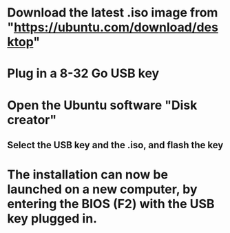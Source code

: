 # Download the latest .iso image from "https://ubuntu.com/download/desktop"
# Plug in a 8-32 Go USB key
# Open the Ubuntu software "Disk creator"
## Select the USB key and the .iso, and flash the key

# The installation can now be launched on a new computer, by entering the BIOS (F2) with the USB key plugged in.